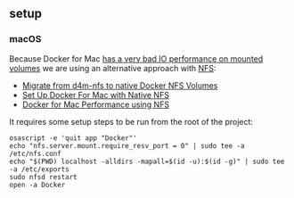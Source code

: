 ## setup

### macOS

Because Docker for Mac [has a very bad IO performance on mounted volumes](https://github.com/docker/for-mac/issues/77) we are using an alternative approach with [NFS](https://en.wikipedia.org/wiki/Network_File_System):

* [Migrate from d4m-nfs to native Docker NFS Volumes](https://github.com/IFSight/d4m-nfs/issues/55)
* [Set Up Docker For Mac with Native NFS](https://medium.com/@sean.handley/how-to-set-up-docker-for-mac-with-native-nfs-145151458adc)
* [Docker for Mac Performance using NFS](https://www.vivait.co.uk/labs/docker-for-mac-performance-using-nfs)

It requires some setup steps to be run from the root of the project:

```
osascript -e 'quit app "Docker"'
echo "nfs.server.mount.require_resv_port = 0" | sudo tee -a /etc/nfs.conf
echo "$(PWD) localhost -alldirs -mapall=$(id -u):$(id -g)" | sudo tee -a /etc/exports
sudo nfsd restart
open -a Docker
```
